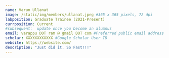 ```yaml
---
name: Varun Ullanat
image: /static/img/members/ullanat.jpeg #365 x 365 pixels, 72 dpi
labposition: Graduate Trainee (2021-Present)
currposition: Current
#subsequent:  update once you become an alumnus
email: varappu DOT ram @ gmail DOT com #Preferred public email address
scholar: XXXXXXXXXXXX #Google Scholar User ID
website: https://website.com/
description: "Just did it. So Fast!!!"
---
```

